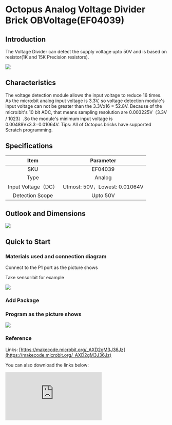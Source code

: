 ﻿# Octopus Analog Voltage Divider Brick OBVoltage(EF04039)

## Introduction

The Voltage Divider can detect the supply voltage upto 50V and  is based on resistor(1K and 15K Precision resistors).

 ![](https://wiki-media-ef.oss-cn-hongkong.aliyuncs.com//images/fl6I2w5.jpg)



## Characteristics

 The voltage detection module allows the input voltage to reduce 16 times. As the micro:bit analog input voltage is 3.3V, so voltage detection module's input voltage can not be greater than the 3.3Vx16 = 52.8V. Because of the micro:bit's 10 bit ADC, that means sampling resolution are 0.003225V（3.3V / 1023）.So the module's minimum input voltage is 0.00489Vx3.3=0.01064V.
 Tips: All of Octopus bricks have supported Scratch programming.

## Specifications


Item | Parameter
:-: | :-:
SKU|EF04039
Type|Analog
Input Voltage（DC）|Utmost: 50V，Lowest: 0.01064V
Detection Scope|Upto 50V

## Outlook and Dimensions

 ![](https://wiki-media-ef.oss-cn-hongkong.aliyuncs.com//images/doEjdcR.png)

## Quick to Start

### Materials used and connection diagram

 Connect to the P1 port as the picture shows

  Take sensor:bit for example

 ![](https://wiki-media-ef.oss-cn-hongkong.aliyuncs.com//images/fcHzFyT.png)

### Add Package

### Program as the picture shows

 ![](https://wiki-media-ef.oss-cn-hongkong.aliyuncs.com//images/6DO11mU.png)

### Reference
Links: [https://makecode.microbit.org/_AXD2gM3J36Jz](https://makecode.microbit.org/_AXD2gM3J36Jz)

You can also download the links below:


<div
    style={{
        position: 'relative',
        paddingBottom: '60%',
        overflow: 'hidden',
    }}
>
    <iframe
        src="https://makecode.microbit.org/_AXD2gM3J36Jz"
        frameborder="0"
        sandbox="allow-popups allow-forms allow-scripts allow-same-origin"
        style={{
            position: 'absolute',
            width: '100%',
            height: '100%',
        }}
    />
</div>


### Result
 The current voltage is showing on the micro:bit.

## Relevant Cases


## Technique Files
